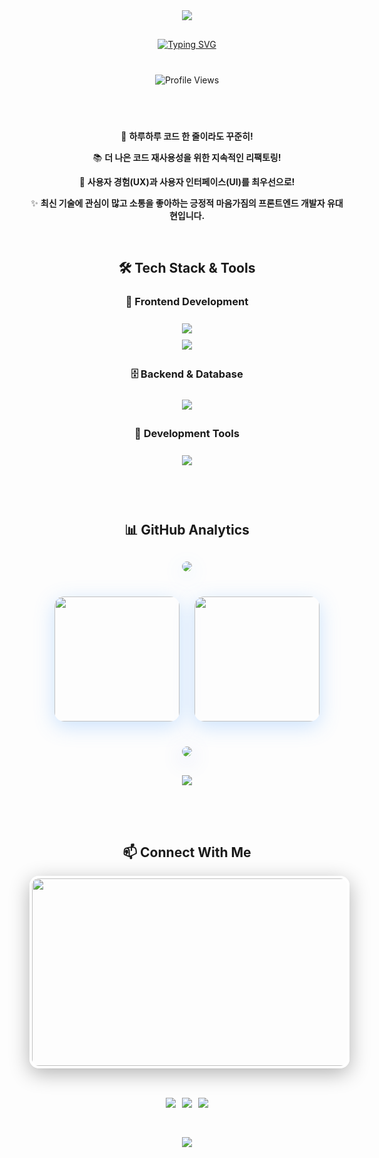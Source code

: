 <div align="center">
  <!-- 헤더 -->
  <img src="https://capsule-render.vercel.app/api?type=rect&color=0:1a1b27,30:2d3748,70:4a5568,100:2b6cb0&height=200&section=header&text=HELLO%20WORLD&fontSize=60&fontColor=ffffff&animation=twinkling&fontAlignY=38&desc=Front-end%20Developer%20YOO&descAlignY=60&descSize=22" />

  <!-- 타이핑 메세지 -->
  <div align="center" style="margin: 30px 0;">
    <a href="https://git.io/typing-svg">
      <img src="https://readme-typing-svg.herokuapp.com/?lines=🌟+A+line+of+code+a+day,+keeps+the+rust+away!;💪+A+better+me,+every+day!;✨+Keep+coding,+keep+growing!&font=JetBrains+Mono&center=true&width=600&height=100&color=58a6ff&vCenter=true&size=22&pause=1000" alt="Typing SVG" />
    </a>
  </div>

  <!-- 방문자 -->
  <div style="margin: 40px 0;">
    <img src="https://komarev.com/ghpvc/?username=Yooodh&label=Profile%20views&color=0e75b6&style=flat" alt="Profile Views" />
  </div>

  <br/>

  <!-- 자기소개 -->
  <div align="center">
    <p>🚀 <strong>하루하루 코드 한 줄이라도 꾸준히!</strong></p>
    <p>📚 <strong>더 나은 코드 재사용성을 위한 지속적인 리팩토링!</strong></p>
    <p>🎨 <strong>사용자 경험(UX)과 사용자 인터페이스(UI)를 최우선으로!</strong></p>
    <p>✨ <strong>최신 기술에 관심이 많고 소통을 좋아하는 긍정적 마음가짐의 프론트엔드 개발자 유대현입니다.</strong></p>
  </div>

  <br/>

  <!-- 기술 및 툴 -->
  ## 🛠️ Tech Stack & Tools
  
  ### 🎨 Frontend Development
  <div style="margin: 20px 0;">
    <img src="https://skillicons.dev/icons?i=html,css,sass,tailwind" style="margin: 5px;" />
    <br/>
    <img src="https://skillicons.dev/icons?i=js,ts,threejs,react,nextjs" style="margin: 5px;" />
  </div>

  ### 🗄️ Backend & Database
  <div style="margin: 20px 0;">
    <img src="https://skillicons.dev/icons?i=supabase,mysql,prisma" style="margin: 5px;" />
  </div>

  ### 🔧 Development Tools
  <div style="margin: 20px 0;">
    <img src="https://skillicons.dev/icons?i=git,github,notion,figma" style="margin: 5px;" />
  </div>

  <br/><br/>


  <!-- 스텟 -->
  ## 📊 GitHub Analytics
  
  <p align="center" style="margin: 30px 0;">
    <img src="https://streak-stats.demolab.com/?user=Yooodh&theme=transparent&hide_border=true&stroke=58a6ff&ring=58a6ff&fire=ff6b9d&currStreakLabel=58a6ff&background=00000000" style="border-radius: 15px; box-shadow: 0 8px 32px rgba(88, 166, 255, 0.2);" />
  </p>

   <!-- 스텟 -->
  <p align="center">
    <img height="200" src="https://github-readme-stats.vercel.app/api/top-langs/?username=Yooodh&bg_color=00000000&title_color=58a6ff&text_color=ffffff&icon_color=58a6ff&hide_border=true&border_radius=12&layout=compact&theme=transparent&langs_count=8" style="border-radius: 15px; box-shadow: 0 8px 32px rgba(88, 166, 255, 0.3); margin: 10px;" />
    <img height="200" src="https://github-readme-stats.vercel.app/api?username=Yooodh&bg_color=00000000&title_color=58a6ff&text_color=ffffff&icon_color=58a6ff&show_icons=true&hide_border=true&border_radius=12&theme=transparent&ring_color=58a6ff" style="border-radius: 15px; box-shadow: 0 8px 32px rgba(88, 166, 255, 0.3); margin: 10px;" />
  </p>


  <!-- 그래프 -->
  <div style="display: flex; justify-content: center; align-items: center; margin: 30px 0;">
    <a href="https://github.com/ashutosh00710/github-readme-activity-graph">
      <img src="https://github-readme-activity-graph.vercel.app/graph?username=Yooodh&bg_color=30,667eea,764ba2&color=ffffff&line=58a6ff&point=f472b6&area_color=667eea&theme=react-dark&area=true&hide_border=true&custom_title=My%20Contribution%20Graph&radius=10" style="border-radius: 15px; box-shadow: 0 8px 32px rgba(102, 126, 234, 0.3);" />
    </a>
  </div>


  <!-- 트로피 -->
  <div style="margin: 30px 0;">
    <img src="https://github-profile-trophy.vercel.app/?username=Yooodh&theme=radical&no-frame=false&no-bg=false&margin-w=4&row=1" />
  </div>

  <br/><br/>
  
  ## 📫 Connect With Me
  <!-- 농장 -->
  <div>
    <a href="mailto:eogus2604@hanmail.net">
      <img
        src="https://render.gitanimals.org/farms/Yooodh"
        width="600"
        height="300"
        style="border-radius: 15px; border: 4px solid white; box-shadow: 0 8px 32px rgba(0,0,0,0.3); transition: transform 0.3s ease;"
        onmouseover="this.style.transform='scale(1.02)'"
        onmouseout="this.style.transform='scale(1)'"
      />
    </a>
  </div>

  <br/>
  
  <!-- 메일 -->
  <div style="margin: 30px 0; display: flex; gap: 10px; justify-content: center;">
    <a href="mailto:eogus2604@gmail.com">
      <img src="https://img.shields.io/badge/G_mail-D14836?style=for-the-badge&logo=gmail&logoColor=white" />
    </a>
    <a href="mailto:eogus1532@naver.com">
      <img src="https://img.shields.io/badge/Naver_Mail-03C75A?style=for-the-badge&logo=naver&logoColor=white" />
    </a>
    <a href="mailto:eogus2604@hanmail.net">
      <img src="https://img.shields.io/badge/Daum_Mail-003366?style=for-the-badge&logo=data:image/svg+xml;base64,PHN2ZyB3aWR0aD0iMjQiIGhlaWdodD0iMjQiIHZpZXdCb3g9IjAgMCAyNCAyNCIgZmlsbD0ibm9uZSIgeG1sbnM9Imh0dHA6Ly93d3cudzMub3JnLzIwMDAvc3ZnIj4KPHRleHQgeD0iNTAlIiB5PSI1MCUiIGZvbnQtZmFtaWx5PSJBcmlhbCwgc2Fucy1zZXJpZiIgZm9udC1zaXplPSIzMCIgZm9udC13ZWlnaHQ9IjkwMCIgZmlsbD0iI0ZGRkZGRiIgdGV4dC1hbmNob3I9Im1pZGRsZSIgZG9taW5hbnQtYmFzZWxpbmU9ImNlbnRyYWwiPkQ8L3RleHQ+Cjwvc3ZnPgo=&logoColor=white" />
    </a>
  </div>

  <br/>

  <img src="https://capsule-render.vercel.app/api?type=rect&color=0:1a1b27,30:2d3748,70:4a5568,100:2b6cb0&height=150&section=footer&text=HAPPY%20CODING&fontSize=40&fontColor=ffffff&animation=twinkling&fontAlignY=38&desc=May%20your%20commits%20be%20many%20and%20your%20bugs%20be%20few%21&descAlignY=60&descSize=14" />
  </div>

